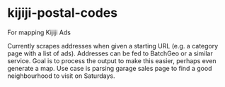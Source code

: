 # kijiji-postal-codes

For mapping Kijiji Ads

Currently scrapes addresses when given a starting URL (e.g. a category page with a list of ads). Addresses can be fed to BatchGeo or a similar service. Goal is to process the output to make this easier, perhaps even generate a map. Use case is parsing garage sales page to find a good neighbourhood to visit on Saturdays.

